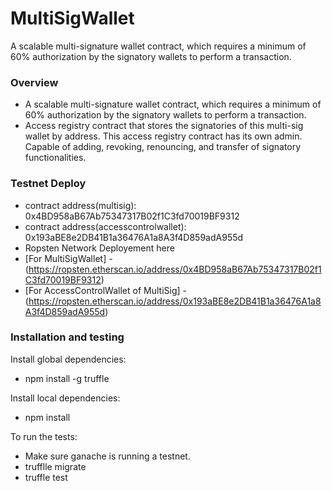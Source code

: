 # MultiSigWallet
A scalable multi-signature wallet contract, which requires a minimum of 60% authorization by the signatory wallets to perform a transaction.

### Overview

- A scalable multi-signature wallet contract, which requires a minimum of 60% authorization by the signatory wallets to perform a transaction. 
- Access registry contract that stores the signatories of this multi-sig wallet by address. This access registry contract has its own admin. Capable of adding, revoking, renouncing, and transfer of signatory functionalities.

### Testnet Deploy

- contract address(multisig): 0x4BD958aB67Ab75347317B02f1C3fd70019BF9312
- contract address(accesscontrolwallet): 0x193aBE8e2DB41B1a36476A1a8A3f4D859adA955d
- Ropsten Network Deployement here
- [For MultiSigWallet] - (https://ropsten.etherscan.io/address/0x4BD958aB67Ab75347317B02f1C3fd70019BF9312)
- [For AccessControlWallet of MultiSig] - (https://ropsten.etherscan.io/address/0x193aBE8e2DB41B1a36476A1a8A3f4D859adA955d)

### Installation and testing

Install global dependencies:

- npm install -g truffle

Install local dependencies:

- npm install

To run the tests:
- Make sure ganache is running a testnet.
- trufflle migrate
- truffle test
